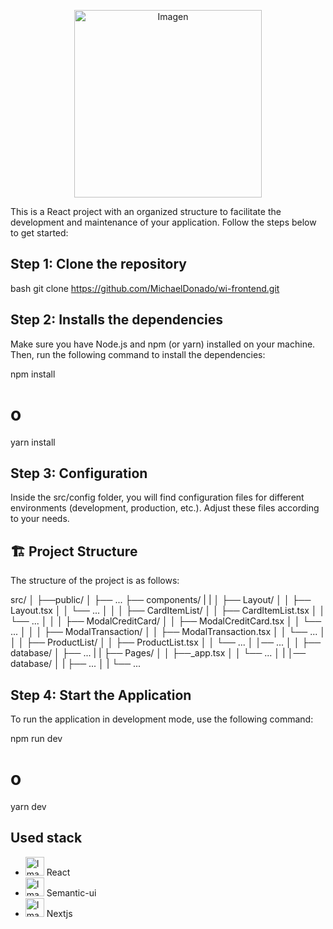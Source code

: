 <p align="center">
  <img src="https://wompi.com/assets/img/landing_pais/banner.png" alt="Imagen" width="300" />
</p>


This is a React project with an organized structure to facilitate the development and maintenance of your application. Follow the steps below to get started:

## Step 1: Clone the repository

bash
git clone https://github.com/MichaelDonado/wi-frontend.git

## Step 2: Installs the dependencies
Make sure you have Node.js and npm (or yarn) installed on your machine. Then, run the following command to install the dependencies:

npm install
# o
yarn install


## Step 3: Configuration

Inside the src/config folder, you will find configuration files for different environments (development, production, etc.). Adjust these files according to your needs.

## 🏗️ Project Structure
The structure of the project is as follows:

src/
│
├──public/
│   ├── ...
├── components/
|   |
│   ├── Layout/
│   │   ├── Layout.tsx
│   │   └── ...
│   │
│   ├── CardItemList/
│   │   ├── CardItemList.tsx
│   │   └── ...
│   │
│   ├── ModalCreditCard/
│   │   ├── ModalCreditCard.tsx
│   │   └── ...
│   │
│   ├── ModalTransaction/
│   │   ├── ModalTransaction.tsx
│   │   └── ...
│   │
│   ├── ProductList/
│   │   ├── ProductList.tsx
│   │   └── ...
│   │── ... 
│   │ 
├── database/
│   ├── ...
|   |
├── Pages/
│   │   ├──_app.tsx
│   │   └── ...
│   |
│── database/
│   |   ├── ...
│   |
└── ...


## Step 4: Start the Application
To run the application in development mode, use the following command:


npm run dev
# o
yarn dev


## Used stack 

- <img src="https://cdn.worldvectorlogo.com/logos/react-2.svg" alt="Imagen" width="30" heigth="30" /> React 
- <img src="https://cdn.worldvectorlogo.com/logos/semantic-ui-1.svg" alt="Imagen" width="30" heigth="30" /> Semantic-ui
- <img src="https://cdn.worldvectorlogo.com/logos/nextjs.svg" alt="Imagen" width="30" heigth="30" /> Nextjs
